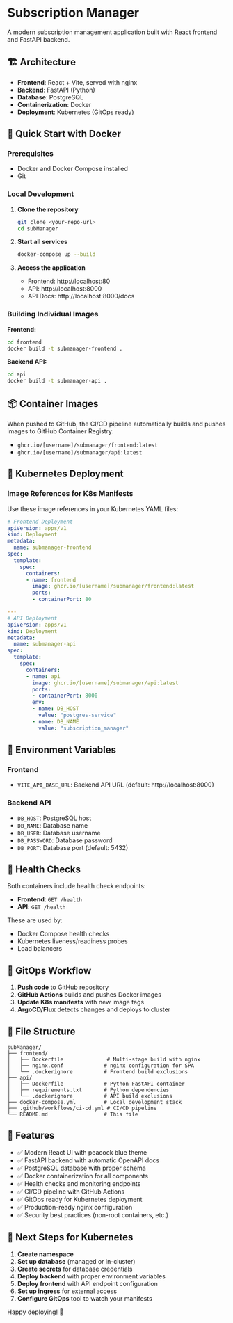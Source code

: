 # Subscription Manager

A modern subscription management application built with React frontend and FastAPI backend.

## 🏗️ Architecture

- **Frontend**: React + Vite, served with nginx
- **Backend**: FastAPI (Python)
- **Database**: PostgreSQL
- **Containerization**: Docker
- **Deployment**: Kubernetes (GitOps ready)

## 🚀 Quick Start with Docker

### Prerequisites
- Docker and Docker Compose installed
- Git

### Local Development

1. **Clone the repository**
   ```bash
   git clone <your-repo-url>
   cd subManager
   ```

2. **Start all services**
   ```bash
   docker-compose up --build
   ```

3. **Access the application**
   - Frontend: http://localhost:80
   - API: http://localhost:8000
   - API Docs: http://localhost:8000/docs

### Building Individual Images

**Frontend:**
```bash
cd frontend
docker build -t submanager-frontend .
```

**Backend API:**
```bash
cd api
docker build -t submanager-api .
```

## 📦 Container Images

When pushed to GitHub, the CI/CD pipeline automatically builds and pushes images to GitHub Container Registry:

- `ghcr.io/[username]/submanager/frontend:latest`
- `ghcr.io/[username]/submanager/api:latest`

## 🎯 Kubernetes Deployment

### Image References for K8s Manifests

Use these image references in your Kubernetes YAML files:

```yaml
# Frontend Deployment
apiVersion: apps/v1
kind: Deployment
metadata:
  name: submanager-frontend
spec:
  template:
    spec:
      containers:
      - name: frontend
        image: ghcr.io/[username]/submanager/frontend:latest
        ports:
        - containerPort: 80

---
# API Deployment
apiVersion: apps/v1
kind: Deployment
metadata:
  name: submanager-api
spec:
  template:
    spec:
      containers:
      - name: api
        image: ghcr.io/[username]/submanager/api:latest
        ports:
        - containerPort: 8000
        env:
        - name: DB_HOST
          value: "postgres-service"
        - name: DB_NAME
          value: "subscription_manager"
```

## 🔧 Environment Variables

### Frontend
- `VITE_API_BASE_URL`: Backend API URL (default: http://localhost:8000)

### Backend API
- `DB_HOST`: PostgreSQL host
- `DB_NAME`: Database name
- `DB_USER`: Database username
- `DB_PASSWORD`: Database password
- `DB_PORT`: Database port (default: 5432)

## 🏥 Health Checks

Both containers include health check endpoints:

- **Frontend**: `GET /health`
- **API**: `GET /health`

These are used by:
- Docker Compose health checks
- Kubernetes liveness/readiness probes
- Load balancers

## 🔄 GitOps Workflow

1. **Push code** to GitHub repository
2. **GitHub Actions** builds and pushes Docker images
3. **Update K8s manifests** with new image tags
4. **ArgoCD/Flux** detects changes and deploys to cluster

## 📁 File Structure

```
subManager/
├── frontend/
│   ├── Dockerfile              # Multi-stage build with nginx
│   ├── nginx.conf             # nginx configuration for SPA
│   └── .dockerignore          # Frontend build exclusions
├── api/
│   ├── Dockerfile             # Python FastAPI container
│   ├── requirements.txt       # Python dependencies
│   └── .dockerignore          # API build exclusions
├── docker-compose.yml         # Local development stack
├── .github/workflows/ci-cd.yml # CI/CD pipeline
└── README.md                  # This file
```

## 🎨 Features

- ✅ Modern React UI with peacock blue theme
- ✅ FastAPI backend with automatic OpenAPI docs
- ✅ PostgreSQL database with proper schema
- ✅ Docker containerization for all components
- ✅ Health checks and monitoring endpoints
- ✅ CI/CD pipeline with GitHub Actions
- ✅ GitOps ready for Kubernetes deployment
- ✅ Production-ready nginx configuration
- ✅ Security best practices (non-root containers, etc.)

## 🚦 Next Steps for Kubernetes

1. **Create namespace**
2. **Set up database** (managed or in-cluster)
3. **Create secrets** for database credentials
4. **Deploy backend** with proper environment variables
5. **Deploy frontend** with API endpoint configuration
6. **Set up ingress** for external access
7. **Configure GitOps** tool to watch your manifests

Happy deploying! 🚀

